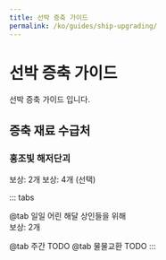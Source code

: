 ```yaml
---
title: 선박 증축 가이드
permalink: /ko/guides/ship-upgrading/
---
```


# 선박 증축 가이드

선박 증축 가이드 입니다.

## 증축 재료 수급처

### 홍조빛 해저단괴

<Card>
  <template #title>
    <h4>어린 해달 상인들을 위해 (큐리오, 오킬루아의 눈) <Badge type="info" text="일일" /></h4>
  </template>
  보상: 2개

</Card>

<Card>
  <template #title>
    <h4>그믐달 길드의 칸디둠 사냥꾼 (라비엘, 오킬루아의 눈)<Badge type="tip" text="주간"/></h4>
  </template>
  보상: 4개 (선택)
  
</Card>

::: tabs

@tab 일일
어린 해달 상인들을 위해 \
보상: 2개

@tab 주간
TODO
@tab 물물교환
TODO
:::